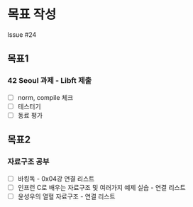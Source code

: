 # 목표 작성
Issue #24

## 목표1
### 42 Seoul 과제 - Libft 제출
- [ ] norm, compile 체크
- [ ] 테스터기
- [ ] 동료 평가

## 목표2
### 자료구조 공부
- [ ] 바킹독 - 0x04강 연결 리스트
- [ ] 인프런 C로 배우는 자료구조 및 여러가지 예제 실습 - 연결 리스트
- [ ] 윤성우의 열혈 자료구조 - 연결 리스트
